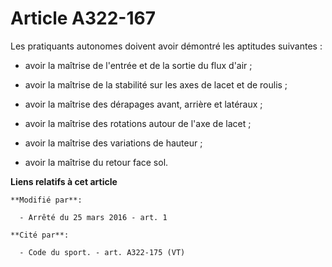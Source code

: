 # Article A322-167

Les pratiquants autonomes doivent avoir démontré les aptitudes suivantes : 

- avoir la maîtrise de l'entrée et de la sortie du flux d'air ; 

- avoir la maîtrise de la stabilité sur les axes de lacet et de roulis ; 

- avoir la maîtrise des dérapages avant, arrière et latéraux ; 

- avoir la maîtrise des rotations autour de l'axe de lacet ; 

- avoir la maîtrise des variations de hauteur ; 

- avoir la maîtrise du retour face sol.

**Liens relatifs à cet article**

	**Modifié par**:

	  - Arrêté du 25 mars 2016 - art. 1

	**Cité par**:

	  - Code du sport. - art. A322-175 (VT)
